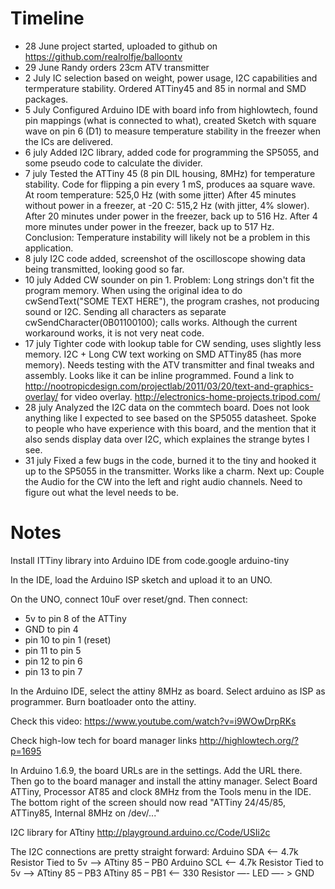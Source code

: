 # Timeline
- 28 June project started, uploaded to github on https://github.com/realrolfje/balloontv
- 29 June Randy orders 23cm ATV transmitter
- 2 July IC selection based on weight, power usage, I2C capabilities and termperature
  stability. Ordered ATTiny45 and 85 in normal and SMD packages.
- 5 July Configured Arduino IDE with board info from highlowtech, found pin mappings
  (what is connected to what), created Sketch with square wave on pin 6 (D1) to measure
  temperature stability in the freezer when the ICs are delivered.
- 6 july Added I2C library, added code for programming the SP5055, and some pseudo
  code to calculate the divider.
- 7 july Tested the ATTiny 45 (8 pin DIL housing, 8MHz) for temperature stability. Code
  for flipping a pin every 1 mS, produces aa square wave.
  At room temperature: 525,0 Hz (with some jitter)
  After 45 minutes without power in a freezer, at -20 C: 515,2 Hz (with jitter, 4% slower).
  After 20 minutes under power in the freezer, back up to 516 Hz.
  After 4 more minutes under power in the freezer, back up to 517 Hz.
  Conclusion: Temperature instability will likely not be a problem in this application.
- 8 july I2C code added, screenshot of the oscilloscope showing data being transmitted,
  looking good so far.
- 10 july Added CW sounder on pin 1. Problem: Long strings don't fit the program memory.
  When using the original idea to do cwSendText("SOME TEXT HERE"), the program crashes,
  not producing sound or I2C. Sending all characters as separate cwSendCharacter(0B01100100);
  calls works. Although the current workaround works, it is not very neat code.
- 17 july Tighter code with lookup table for CW sending, uses slightly less memory.
  I2C + Long CW text working on SMD ATTiny85 (has more memory). Needs testing with the
  ATV transmitter and final tweaks and assembly. Looks like it can be inline programmed.
  Found a link to http://nootropicdesign.com/projectlab/2011/03/20/text-and-graphics-overlay/
  for video overlay.
  http://electronics-home-projects.tripod.com/
- 28 july Analyzed the I2C data on the commtech board. Does not look anything like I
  expected to see based on the SP5055 datasheet. Spoke to people who have experience with
  this board, and the mention that it also sends display data over I2C, which explaines the
  strange bytes I see.
- 31 july Fixed a few bugs in the code, burned it to the tiny and hooked it up to the
  SP5055 in the transmitter. Works like a charm. Next up: Couple the Audio for the CW
  into the left and right audio channels. Need to figure out what the level needs to be.
  


# Notes

Install ITTiny library into Arduino IDE from 
code.google arduino-tiny

In the IDE, load the  Arduino ISP sketch and upload it to an UNO.

On the UNO, connect 10uF over reset/gnd. Then connect:
- 5v to pin 8 of the ATTiny
- GND to pin 4
- pin 10 to pin 1 (reset)
- pin 11 to pin 5
- pin 12 to pin 6
- pin 13 to pin 7

In the Arduino IDE, select the attiny 8MHz as board.
Select arduino as ISP as programmer.
Burn boatloader onto the attiny.

Check this video:
https://www.youtube.com/watch?v=i9WOwDrpRKs

Check high-low tech for board manager links
http://highlowtech.org/?p=1695

In Arduino 1.6.9, the board URLs are in the settings. Add the URL there. Then go to the board manager and install the attiny manager. Select Board ATTiny, Processor AT85 and clock 8MHz from the Tools menu in the IDE. The bottom right of the screen should now read "ATTiny 24/45/85, ATTiny85, Internal 8MHz on /dev/..."

I2C library for ATtiny
http://playground.arduino.cc/Code/USIi2c

The I2C connections are pretty straight forward:
    Arduino SDA <— 4.7k Resistor Tied to 5v —-> ATtiny 85 – PB0
    Arduino SCL <— 4.7k Resistor Tied to 5v —-> ATtiny 85 – PB3
    ATtiny 85 – PB1 <— 330 Resistor —- LED —- > GND
